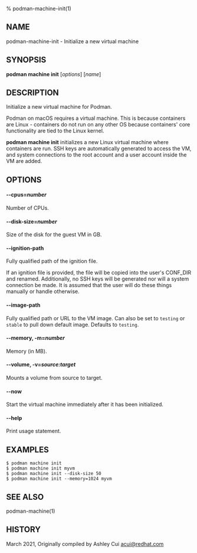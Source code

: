 % podman-machine-init(1)

## NAME
podman\-machine\-init - Initialize a new virtual machine

## SYNOPSIS
**podman machine init** [*options*] [*name*]

## DESCRIPTION

Initialize a new virtual machine for Podman.

Podman on macOS requires a virtual machine. This is because containers are Linux -
containers do not run on any other OS because containers' core functionality are
tied to the Linux kernel.

**podman machine init** initializes a new Linux virtual machine where containers are run.
SSH keys are automatically generated to access the VM, and system connections to the root account
and a user account inside the VM are added.

## OPTIONS

#### **--cpus**=*number*

Number of CPUs.

#### **--disk-size**=*number*

Size of the disk for the guest VM in GB.

#### **--ignition-path**

Fully qualified path of the ignition file.

If an ignition file is provided, the file
will be copied into the user's CONF_DIR and renamed.  Additionally, no SSH keys will
be generated nor will a system connection be made.  It is assumed that the user will
do these things manually or handle otherwise.

#### **--image-path**

Fully qualified path or URL to the VM image.
Can also be set to `testing` or `stable` to pull down default image.
Defaults to `testing`.

#### **--memory**, **-m**=*number*

Memory (in MB).

#### **--volume**, **-v**=*source:target*

Mounts a volume from source to target.

#### **--now**

Start the virtual machine immediately after it has been initialized.

#### **--help**

Print usage statement.

## EXAMPLES

```
$ podman machine init
$ podman machine init myvm
$ podman machine init --disk-size 50
$ podman machine init --memory=1024 myvm
```

## SEE ALSO
podman-machine(1)

## HISTORY
March 2021, Originally compiled by Ashley Cui <acui@redhat.com>
